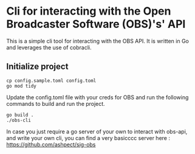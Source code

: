 # Cli for interacting with the Open Broadcaster Software (OBS)'s' API
This is a simple cli tool for interacting with the OBS API. It is written in Go and leverages the use of cobracli.

## Initialize project
```
cp config.sample.toml config.toml
go mod tidy

```
Update the config.toml file with your creds for OBS 
and run the following commands to build and run the project.
```
go build .
./obs-cli
```
In case you just require a go server of your own to interact with obs-api, and write your own cli, you can find a very basicccc server here : https://github.com/ashpect/sig-obs 
